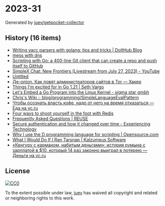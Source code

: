 # 2023-31

Generated by [juev/getpocket-collector](https://github.com/juev/getpocket-collector)

## History (16 items)

- [Writing yacc parsers with golang: tips and tricks | DoltHub Blog](https://www.dolthub.com/blog/2023-07-28-goyacc-parser-tips-tricks/)
- [mess with dns](https://messwithdns.net)
- [Scripting with Go: a 400-line Git client that can create a repo and push itself to GitHub](https://benhoyt.com/writings/gogit/)
- [SimpleX Chat: New Frontiers (Livestream from July 27, 2023) - YouTube](https://www.youtube.com/watch?v=7yjQFmhAftE)
- [Untitled](https://koshka.love/babel/irc-forever.html)
- [Де-onion. Как ловят администраторов сайтов в Tor — Хакер](https://xakep.ru/2023/07/28/tor-deanon/)
- [Things I'm excited for in Go 1.21 | Seth Vargo](https://www.sethvargo.com/things-im-excited-for-in-go-1-21)
- [Let's Embed a Go Program into the Linux Kernel - sigma star gmbh](https://blog.sigma-star.at/post/2023/07/embedded-go-prog/)
- [Chris's Wiki :: blog/programming/SimpleLanguageEvalPattern](https://utcc.utoronto.ca/~cks/space/blog/programming/SimpleLanguageEvalPattern)
- [Чтобы осознать власть кофе, надо от него на время отказаться — Еда на vc.ru](https://vc.ru/food/776251-chtoby-osoznat-vlast-kofe-nado-ot-nego-na-vremya-otkazatsya)
- [Four ways to shoot yourself in the foot with Redis](https://philbooth.me/blog/four-ways-to-shoot-yourself-in-the-foot-with-redis)
- [Frequently Asked Questions | REUSE](https://reuse.software/faq/)
- [Secure authentication and how it changed over time - Experiencing Technology](https://blog.tinned-software.net/secure-authentication-and-how-it-changed-over-time/)
- [Why I use the D programming language for scripting | Opensource.com](https://opensource.com/article/21/1/d-scripting)
- [What I Would Do If I Ran Tarsnap        |     Kalzumeus Software](https://www.kalzumeus.com/2014/04/03/fantasy-tarsnap/)
- [«Кенгуру с карманом, набитым деньгами»: история румына с зарплатой в $10, который 14 раз законно выиграл в лотерею — Деньги на vc.ru](https://vc.ru/money/771401-kenguru-s-karmanom-nabitym-dengami-istoriya-rumyna-s-zarplatoy-v-10-kotoryy-14-raz-zakonno-vyigral-v-lotereyu)

## License

[![CC0](https://mirrors.creativecommons.org/presskit/buttons/88x31/svg/cc-zero.svg)](https://creativecommons.org/publicdomain/zero/1.0/)

To the extent possible under law, [juev](https://github.com/juev) has waived all copyright and related or neighboring rights to this work.
